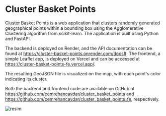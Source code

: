 # Cluster Basket Points

Cluster Basket Points is a web application that clusters randomly generated geographical points within a bounding box using the Agglomerative Clustering algorithm from scikit-learn. The application is built using Python and FastAPI.

The backend is deployed on Render, and the API documentation can be found at https://cluster-basket-points.onrender.com/docs#. The frontend, a simple Leaflet app, is deployed on Vercel and can be accessed at https://cluster-basket-points-fe.vercel.app/.

The resulting GeoJSON file is visualized on the map, with each point's color indicating its cluster.

Both the backend and frontend code are available on GitHub at https://github.com/cemrehancavdar/cluster_basket_points and https://github.com/cemrehancavdar/cluster_basket_points_fe, respectively.

![resim](https://user-images.githubusercontent.com/50503448/224562894-4ed81b0e-4f5b-44b0-8c01-575185d60c8a.png)

